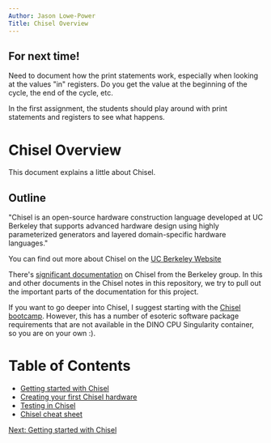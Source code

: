 ```yaml
---
Author: Jason Lowe-Power
Title: Chisel Overview
---
```


## For next time!

Need to document how the print statements work, especially when looking at the values "in" registers.
Do you get the value at the beginning of the cycle, the end of the cycle, etc.

In the first assignment, the students should play around with print statements and registers to see what happens.

# Chisel Overview

This document explains a little about Chisel.

## Outline

"Chisel is an open-source hardware construction language developed at UC Berkeley that supports advanced hardware design using highly parameterized generators and layered domain-specific hardware languages."

You can find out more about Chisel on the [UC Berkeley Website](https://chisel.eecs.berkeley.edu/)

There's [significant documentation](https://github.com/freechipsproject/chisel3/wiki) on Chisel from the Berkeley group.
In this and other documents in the Chisel notes in this repository, we try to pull out the important parts of the documentation for this project.

If you want to go deeper into Chisel, I suggest starting with the [Chisel bootcamp](https://github.com/freechipsproject/chisel-bootcamp).
However, this has a number of esoteric software package requirements that are not available in the DINO CPU Singularity container, so you are on your own :).

# Table of Contents

- [Getting started with Chisel](getting-started.md)
- [Creating your first Chisel hardware](first-hardware.md)
- [Testing in Chisel](testing.md)
- [Chisel cheat sheet](cheat-sheet.md)

[Next: Getting started with Chisel](getting-started.md)
